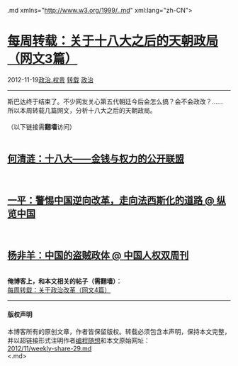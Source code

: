 <!DOCTYPE.md>
.md xmlns="http://www.w3.org/1999/..md" xml:lang="zh-CN">
<head>
<meta http-equiv="Content-Type" content="text.md; charset=utf-8" />
<meta name="generator" content="Python script by program.think@gmail.com" />
<meta name="provider" content="program-think.blogspot.com" />
<link type="text/css" rel="stylesheet" href="../../css/program-think.css" />
<title>每周转载：关于十八大之后的天朝政局（网文3篇） - 编程随想的博客</title>
</head>
<body>
<div id="main" style="width:100%;">
<h1><a href="../../index.md" title="回到首页">每周转载：关于十八大之后的天朝政局（网文3篇）</a></h1>
<div class="post-info"><span class="date-header">2012-11-19</span><a href="../../tags/E694BFE6B2BB.E69D83E8B4B5.md" class="tag">政治.权贵</a> <a href="../../tags/E8BDACE8BDBD.md" class="tag">转载</a> <a href="../../tags/E694BFE6B2BB.md" class="tag">政治</a> </div>
<hr>
<div class="post">
斯巴达终于结束了。不少网友关心第五代朝廷今后会怎么搞？会不会政改？......<br />所以本周转载几篇网文，分析十八大之后的天朝政局。<br /><br />（以下链接需<b>翻墙</b>访问）<a name='more'></a><!--program-think--><br /><br /><h2><a href="https://plus.google.com/u/0/113559088971921339544/posts/VANXjvuD9Hf" target="_blank" rel="nofollow">何清涟：十八大——金钱与权力的公开联盟</a></h2><br /><h2><a href="https://plus.google.com/u/0/113559088971921339544/posts/TAUHpuCVUSW" target="_blank" rel="nofollow">一平：警惕中国逆向改革，走向法西斯化的道路 @ 纵览中国</a></h2><br /><h2><a href="https://plus.google.com/u/0/113559088971921339544/posts/R99tQHRRiDe" target="_blank" rel="nofollow">杨非羊：中国的盗贼政体 @ 中国人权双周刊</a></h2><br /><b>俺博客上，和本文相关的帖子（需翻墙）</b>：<br /><a href="../../2012/05/weekly-share-3.md">每周转载：关于政治改革（网文4篇）</a><br /><div class="blogger-post-footer">
</div>
<hr>
<div class="copyright">
<h4>版权声明</h4>
本博客所有的原创文章，作者皆保留版权。转载必须包含本声明，保持本文完整，并以超链接形式注明作者<a href="mailto:program.think@gmail.com">编程随想</a>和本文原始网址：<br>
<a href="2012/11/weekly-share-29.md">2012/11/weekly-share-29.md</a>
</div>
</div>
</body>
<.md>
